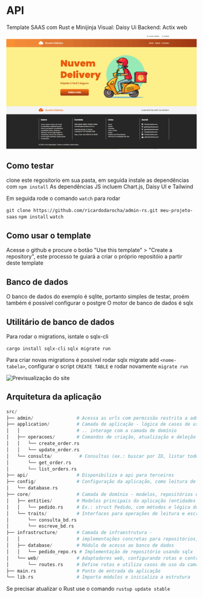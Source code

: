 # API

Template SAAS com Rust e Minijinja
Visual: Daisy Ui
Backend: Actix web

![Previa](https://github.com/ricardodarocha/admin-rs/blob/main/preview.gif?raw=true)

## Como testar

clone este regositorio em sua pasta, em seguida instale as dependências com `npm install`
As dependências JS incluem Chart.js, Daisy UI e Tailwind

Em seguida rode o comando `watch` para rodar

`git clone https://github.com/ricardodarocha/admin-rs.git meu-projeto-saas`
`npm install`
`watch`

## Como usar o template

Acesse o github e procure o botão "Use this template" > "Create a repository", este processo te guiará a criar o próprio repositóio a partir deste template

## Banco de dados

O banco de dados do exemplo é sqlite, portanto simples de testar, proém também é possível configurar o postgre
O motor de banco de dados é sqlx

## Utilitário de banco de dados

Para rodar o migrations, isntale o sqlx-cli

`cargo install sqlx-cli`
`sqlx migrate run`

Para criar novas migrations é possível rodar sqlx migrate add `<nome-tabela>`, configurar o script `CREATE TABLE` e rodar novamente `migrate run`

![Previsualização do site](https://github.com/ricardodarocha/api/blob/templates/preview.GIF)

## Arquitetura da aplicação

```Php
src/
├── admin/                # Acessa as urls com permissão restrita a administrador 
├── application/          # Camada de aplicação - lógica de casos de uso, 
│   │                     # .. interage com a camada de domínio
│   ├── operacoes/        # Comandos de criação, atualização e deleção
│   │   └── create_order.rs
│   │   └── update_order.rs
│   └── consulta/          # Consultas (ex.: buscar por ID, listar todos)
│       └── get_order.rs
│       └── list_orders.rs
├── api/                  # Disponibiliza a api para terceiros
├── config/               # Configuração da aplicação, como leitura de arquivos de ambiente
│   └── database.rs
├── core/                 # Camada de domínio - modelos, repositórios e lógica de negócio
│   ├── entities/         # Modelos principais da aplicação (entidades de domínio)
│   │   └── pedido.rs     # Ex.: struct Pedido, com métodos e lógica do modelo
│   └── traits/           # Interfaces para operações de leitura e escrita
│       └── consulta_bd.rs
│       └── escreve_bd.rs
├── infrastructure/       # Camada de infraestrutura - 
│   │                     # implementações concretas para repositórios, conexão com DB, etc.
│   ├── database/         # Módulo de acesso ao banco de dados
│   │   └── pedido_repo.rs # Implementação de repositório usando sqlx
│   └── web/              # Adaptadores web, configurando rotas e controladores
│       └── routes.rs     # Define rotas e utiliza casos de uso da camada de aplicação
├── main.rs               # Ponto de entrada da aplicação
└── lib.rs                # Importa módulos e inicializa a estrutura

```

Se precisar atualizar o Rust use o comando `rustup update stable`
